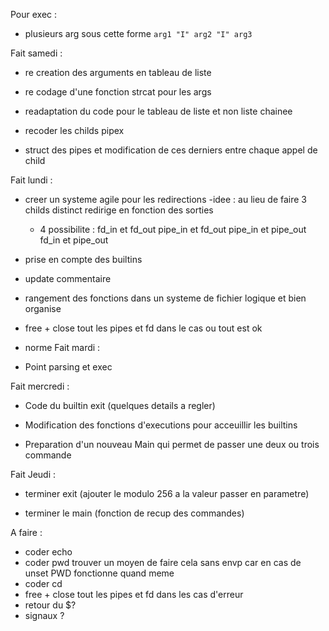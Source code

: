 Pour exec :

-	plusieurs arg sous cette forme ```arg1 "I" arg2 "I" arg3 ```

Fait samedi :

- re creation des arguments en tableau de liste

- re codage d'une fonction strcat pour les args

- readaptation du code pour le tableau de liste et non liste chainee
- recoder les childs pipex

- struct des pipes et modification de ces derniers entre chaque appel de child

Fait lundi :

- creer un systeme agile pour les redirections
	-idee : au lieu de faire 3 childs distinct redirige en fonction des sorties 
	- 4 possibilite : fd_in et fd_out
					  pipe_in et fd_out
					  pipe_in et pipe_out
					  fd_in et pipe_out

- prise en compte des builtins

- update commentaire

- rangement des fonctions dans un systeme de fichier logique et bien organise

- free + close tout les pipes et fd dans le cas ou tout est ok

- norme
Fait mardi :

-	Point parsing et exec

Fait mercredi :

-	Code du builtin exit (quelques details a regler) 

-	Modification des fonctions d'executions pour acceuillir les builtins

-	Preparation d'un nouveau Main qui permet de passer une deux ou trois commande

Fait Jeudi :

-	terminer exit (ajouter le modulo 256 a la valeur passer en 
parametre)

-	terminer le main (fonction de recup des commandes)

A faire :

- coder echo
- coder pwd
	trouver un moyen de faire cela sans envp car en cas de unset PWD fonctionne quand meme
- coder cd
- free + close tout les pipes et fd dans les cas d'erreur
- retour du $?
- signaux ?